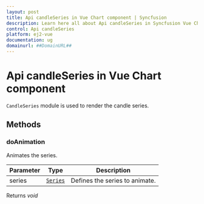 ```yaml
---
layout: post
title: Api candleSeries in Vue Chart component | Syncfusion
description: Learn here all about Api candleSeries in Syncfusion Vue Chart component of Syncfusion Essential JS 2 and more.
control: Api candleSeries 
platform: ej2-vue
documentation: ug
domainurl: ##DomainURL##
---
```


# Api candleSeries in Vue Chart component

`CandleSeries` module is used to render the candle series.

## Methods

### doAnimation

Animates the series.

| Parameter | Type | Description |
|------|------|-------------|
| series |  [`Series`](https://ej2.syncfusion.com/vue/documentation/api-series.html) | Defines the series to animate. |

Returns *void*
